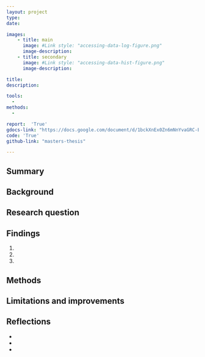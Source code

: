 ```yaml
---
layout: project
type:
date:

images:
    - title: main
      image: #Link style: "accessing-data-log-figure.png"
      image-description:
    - title: secondary
      image: #Link style: "accessing-data-hist-figure.png"
      image-description:

title:
description:

tools:
  -
methods:
  -

report:  'True'
gdocs-link: "https://docs.google.com/document/d/1bckXnEx0Zn6mNnYvaGRC-E8qzbm0tvBZCKZzPQ95TGw/"
code: 'True'
github-link: "masters-thesis"

---
```

## Summary


## Background

## Research question

## Findings
1)
2)
3)

## Methods

## Limitations and improvements

## Reflections
-
-
-
